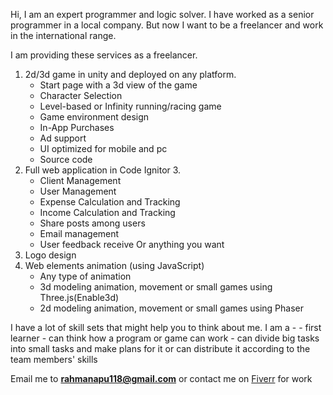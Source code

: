 

Hi, I am an expert programmer and logic solver. I have worked as a senior programmer in a local company. But now I want to be a freelancer and work in the international range.

I am providing these services as a freelancer.

1. 2d/3d game in unity and deployed on any platform.
     - Start page with a 3d view of the game
     - Character Selection
     - Level-based or Infinity running/racing game
     - Game environment design
     - In-App Purchases
     - Ad support
     - UI optimized for mobile and pc
     - Source code
2. Full web application in Code Ignitor 3.
    - Client Management
    - User Management
    - Expense Calculation and Tracking
    - Income Calculation and Tracking
    - Share posts among users
    - Email management
    - User feedback receive
    Or anything you want
3. Logo design
4. Web elements animation (using JavaScript)
   -  Any type of animation
    - 3d modeling animation, movement or small games using Three.js(Enable3d)
    - 2d modeling animation, movement or small games using Phaser

I have a lot of skill sets that might help you to think about me.
I am a -
         - first learner
         - can think how a program or game can work
         - can divide big tasks into small tasks and make plans for it
           or can distribute it according to the team members' skills
         
Email me to **rahmanapu118@gmail.com** or contact me on [Fiverr](https://www.fiverr.com/mmar58) for work
<meta name="google-site-verification" content="hwx0A1R2NaWMCbK9mJm1uPa4We8DbjnpqoT5m_B1ptI" />